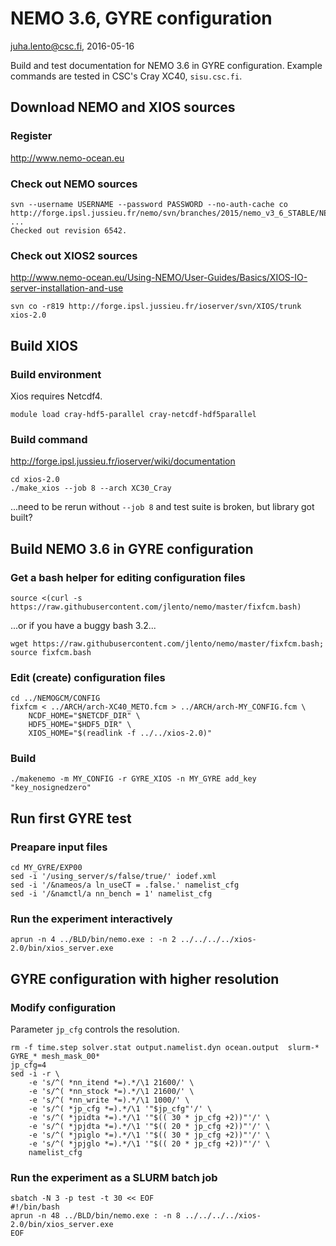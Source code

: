 NEMO 3.6, GYRE configuration
============================

juha.lento@csc.fi, 2016-05-16

Build and test documentation for NEMO 3.6 in GYRE
configuration. Example commands are tested in CSC's Cray XC40,
`sisu.csc.fi`.


Download NEMO and XIOS sources
------------------------------

### Register

http://www.nemo-ocean.eu


### Check out NEMO sources


```
svn --username USERNAME --password PASSWORD --no-auth-cache co http://forge.ipsl.jussieu.fr/nemo/svn/branches/2015/nemo_v3_6_STABLE/NEMOGCM
...
Checked out revision 6542.
```


### Check out XIOS2 sources

http://www.nemo-ocean.eu/Using-NEMO/User-Guides/Basics/XIOS-IO-server-installation-and-use

```
svn co -r819 http://forge.ipsl.jussieu.fr/ioserver/svn/XIOS/trunk xios-2.0
```


Build XIOS
----------

### Build environment

Xios requires Netcdf4.

```
module load cray-hdf5-parallel cray-netcdf-hdf5parallel
```


### Build command

http://forge.ipsl.jussieu.fr/ioserver/wiki/documentation

```
cd xios-2.0
./make_xios --job 8 --arch XC30_Cray
```

...need to be rerun without `--job 8` and test suite is broken, but library got built?


Build NEMO 3.6 in GYRE configuration
------------------------------------

### Get a bash helper for editing configuration files

```
source <(curl -s https://raw.githubusercontent.com/jlento/nemo/master/fixfcm.bash)
```

...or if you have a buggy bash 3.2...

```
wget https://raw.githubusercontent.com/jlento/nemo/master/fixfcm.bash; source fixfcm.bash
```


### Edit (create) configuration files

```
cd ../NEMOGCM/CONFIG
fixfcm < ../ARCH/arch-XC40_METO.fcm > ../ARCH/arch-MY_CONFIG.fcm \
	NCDF_HOME="$NETCDF_DIR" \
	HDF5_HOME="$HDF5_DIR" \
	XIOS_HOME="$(readlink -f ../../xios-2.0)"
```


### Build

```
./makenemo -m MY_CONFIG -r GYRE_XIOS -n MY_GYRE add_key "key_nosignedzero"
```


Run first GYRE test
-------------------

### Preapare input files

```
cd MY_GYRE/EXP00
sed -i '/using_server/s/false/true/' iodef.xml
sed -i '/&nameos/a ln_useCT = .false.' namelist_cfg
sed -i '/&namctl/a nn_bench = 1' namelist_cfg
```

### Run the experiment interactively

```
aprun -n 4 ../BLD/bin/nemo.exe : -n 2 ../../../../xios-2.0/bin/xios_server.exe
```


GYRE configuration with higher resolution
-----------------------------------------

### Modify configuration

Parameter `jp_cfg` controls the resolution.

```
rm -f time.step solver.stat output.namelist.dyn ocean.output  slurm-*  GYRE_* mesh_mask_00*
jp_cfg=4
sed -i -r \
    -e 's/^( *nn_itend *=).*/\1 21600/' \
    -e 's/^( *nn_stock *=).*/\1 21600/' \
    -e 's/^( *nn_write *=).*/\1 1000/' \
    -e 's/^( *jp_cfg *=).*/\1 '"$jp_cfg"'/' \
    -e 's/^( *jpidta *=).*/\1 '"$(( 30 * jp_cfg +2))"'/' \
    -e 's/^( *jpjdta *=).*/\1 '"$(( 20 * jp_cfg +2))"'/' \
    -e 's/^( *jpiglo *=).*/\1 '"$(( 30 * jp_cfg +2))"'/' \
    -e 's/^( *jpjglo *=).*/\1 '"$(( 20 * jp_cfg +2))"'/' \
    namelist_cfg

```


### Run the experiment as a SLURM batch job

```
sbatch -N 3 -p test -t 30 << EOF
#!/bin/bash
aprun -n 48 ../BLD/bin/nemo.exe : -n 8 ../../../../xios-2.0/bin/xios_server.exe
EOF
```
